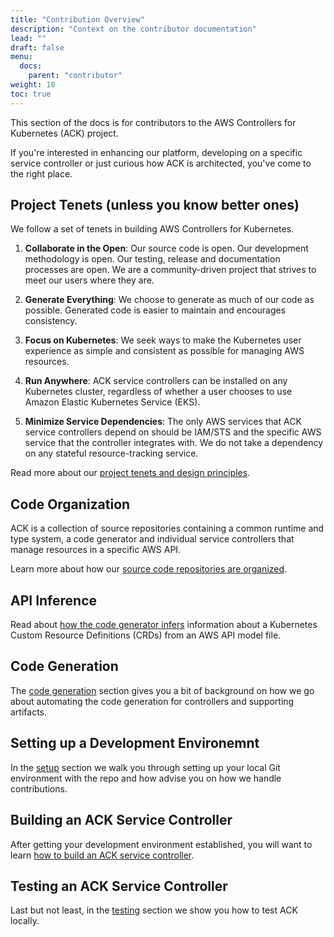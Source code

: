 ```yaml
---
title: "Contribution Overview"
description: "Context on the contributor documentation"
lead: ""
draft: false
menu: 
  docs:
    parent: "contributor"
weight: 10
toc: true
---
```


This section of the docs is for contributors to the AWS Controllers for
Kubernetes (ACK) project.

If you're interested in enhancing our platform, developing on a specific
service controller or just curious how ACK is architected, you've come to the
right place.

## Project Tenets (unless you know better ones)

We follow a set of tenets in building AWS Controllers for Kubernetes.

1. **Collaborate in the Open**: Our source code is open. Our development
   methodology is open. Our testing, release and documentation processes are
   open. We are a community-driven project that strives to meet our users where
   they are.

2. **Generate Everything**: We choose to generate as much of our code as
   possible. Generated code is easier to maintain and encourages consistency.

3. **Focus on Kubernetes**: We seek ways to make the Kubernetes user experience
   as simple and consistent as possible for managing AWS resources.

4. **Run Anywhere**: ACK service controllers can be installed on any Kubernetes
   cluster, regardless of whether a user chooses to use Amazon Elastic
   Kubernetes Service (EKS).

5. **Minimize Service Dependencies**: The only AWS services that ACK service
   controllers depend on should be IAM/STS and the specific AWS service that
   the controller integrates with. We do not take a dependency on any stateful
   resource-tracking service.

Read more about our [project tenets and design principles][tenets].

[tenets]: ../tenets/

## Code Organization

ACK is a collection of source repositories containing a common runtime and type
system, a code generator and individual service controllers that manage
resources in a specific AWS API.

Learn more about how our [source code repositories are organized][code-org].

[code-org]: ../code-organization/

## API Inference

Read about [how the code generator infers][api-inference] information about a
Kubernetes Custom Resource Definitions (CRDs) from an AWS API model file.

[api-inference]: ../api-inference/

## Code Generation

The [code generation](../code-generation/) section gives you a bit of background
on how we go about automating the code generation for controllers and supporting
artifacts.

## Setting up a Development Environemnt

In the [setup](../setup/) section we walk you through setting up your local Git
environment with the repo and how advise you on how we handle contributions.

## Building an ACK Service Controller

After getting your development environment established, you will want to learn
[how to build an ACK service controller](../building-controller).

## Testing an ACK Service Controller

Last but not least, in the [testing](../testing/) section we show you how to
test ACK locally.
